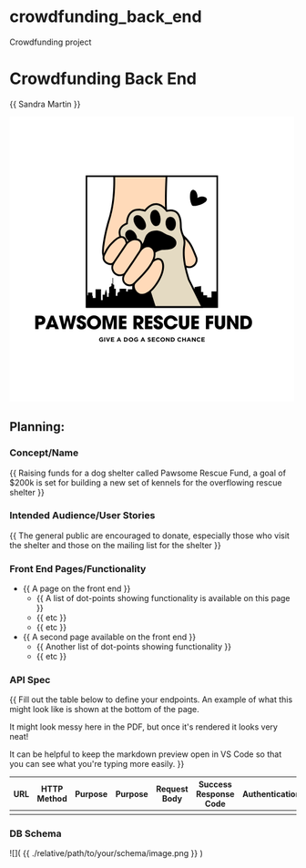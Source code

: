 # crowdfunding_back_end
Crowdfunding project
# Crowdfunding Back End
{{ Sandra Martin }}

![Logo](<pawsome rescue fund.png>)

## Planning:
### Concept/Name
{{ Raising funds for a dog shelter called Pawsome Rescue Fund, a goal of $200k is set for building a new set of kennels for the overflowing rescue shelter }}

### Intended Audience/User Stories
{{ The general public are encouraged to donate, especially those who visit the shelter and those on the mailing list for the shelter }}

### Front End Pages/Functionality
- {{ A page on the front end }}
    - {{ A list of dot-points showing functionality is available on this page }}
    - {{ etc }}
    - {{ etc }}
- {{ A second page available on the front end }}
    - {{ Another list of dot-points showing functionality }}
    - {{ etc }}

### API Spec
{{ Fill out the table below to define your endpoints. An example of what this might look like is shown at the bottom of the page. 

It might look messy here in the PDF, but once it's rendered it looks very neat! 

It can be helpful to keep the markdown preview open in VS Code so that you can see what you're typing more easily. }}

| URL | HTTP Method | Purpose | Purpose | Request Body | Success Response Code | Authentication/Authorisation |
| --- | ----------- | ------- | ------- | ------------ | --------------------- | ---------------------------- |
|     |             |         |         |              |                       |                              |

### DB Schema
![]( {{ ./relative/path/to/your/schema/image.png }} )